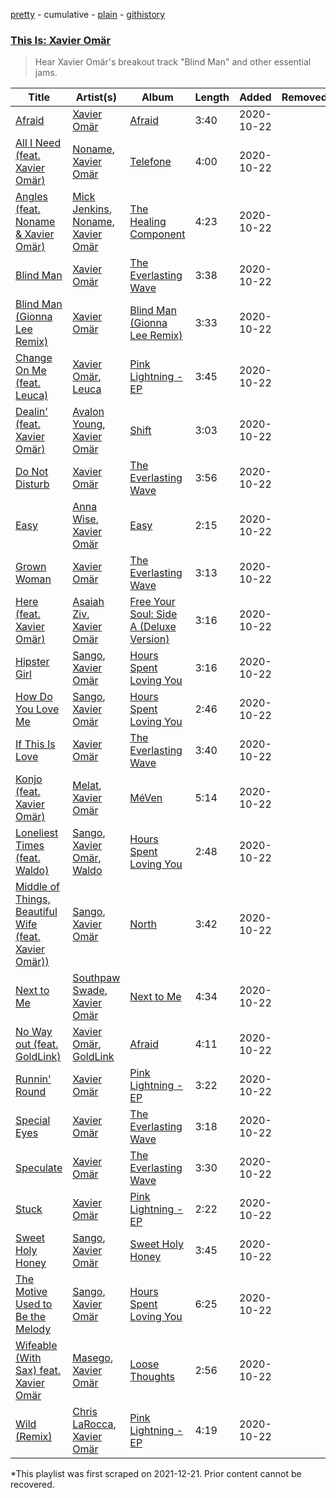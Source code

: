 [pretty](/playlists/pretty/37i9dQZF1DX7W9NinHzoYY.md) - cumulative - [plain](/playlists/plain/37i9dQZF1DX7W9NinHzoYY) - [githistory](https://github.githistory.xyz/mackorone/spotify-playlist-archive/blob/main/playlists/plain/37i9dQZF1DX7W9NinHzoYY)

### [This Is: Xavier Omär](https://open.spotify.com/playlist/37i9dQZF1DX7W9NinHzoYY)

> Hear Xavier Omär's breakout track &quot;Blind Man&quot; and other essential jams.

| Title | Artist(s) | Album | Length | Added | Removed |
|---|---|---|---|---|---|
| [Afraid](https://open.spotify.com/track/2zIkPM6r0yEjWt18qG3jP3) | [Xavier Omär](https://open.spotify.com/artist/3UjPnt2nRmw10N58bBeNOg) | [Afraid](https://open.spotify.com/album/66qApGd5cFvpgW9dw9agO1) | 3:40 | 2020-10-22 |  |
| [All I Need \(feat\. Xavier Omär\)](https://open.spotify.com/track/5SBPdm1dAz7WhgmSQVfOew) | [Noname](https://open.spotify.com/artist/1EpyA68dKpjf7jXmQL88Hy), [Xavier Omär](https://open.spotify.com/artist/3UjPnt2nRmw10N58bBeNOg) | [Telefone](https://open.spotify.com/album/18Scpsg5OV1iYNtSaCsjwz) | 4:00 | 2020-10-22 |  |
| [Angles \(feat\. Noname & Xavier Omär\)](https://open.spotify.com/track/3SEZgDncfa1sqjThdI9JcJ) | [Mick Jenkins](https://open.spotify.com/artist/1FvjvACFvko2Z91IvDljrx), [Noname](https://open.spotify.com/artist/1EpyA68dKpjf7jXmQL88Hy), [Xavier Omär](https://open.spotify.com/artist/3UjPnt2nRmw10N58bBeNOg) | [The Healing Component](https://open.spotify.com/album/1355FmCtrXQa0VeMd3eMzT) | 4:23 | 2020-10-22 |  |
| [Blind Man](https://open.spotify.com/track/1NBOaLRarZeOgIMPEAvMge) | [Xavier Omär](https://open.spotify.com/artist/3UjPnt2nRmw10N58bBeNOg) | [The Everlasting Wave](https://open.spotify.com/album/3VNIJ6bgo7qw5gtcQ8dZyI) | 3:38 | 2020-10-22 |  |
| [Blind Man \(Gionna Lee Remix\)](https://open.spotify.com/track/1dx7c3AyA4F9m82gXMqSQU) | [Xavier Omär](https://open.spotify.com/artist/3UjPnt2nRmw10N58bBeNOg) | [Blind Man \(Gionna Lee Remix\)](https://open.spotify.com/album/6N6i6STxE8KkiZ4oD2v128) | 3:33 | 2020-10-22 |  |
| [Change On Me \(feat\. Leuca\)](https://open.spotify.com/track/2j7qlbFwdLSB1HP3GJNpNi) | [Xavier Omär](https://open.spotify.com/artist/3UjPnt2nRmw10N58bBeNOg), [Leuca](https://open.spotify.com/artist/3wCg2Idgypg6OjA0uDYctR) | [Pink Lightning \- EP](https://open.spotify.com/album/0p53qsCusEQhnGT7YpMf0n) | 3:45 | 2020-10-22 |  |
| [Dealin' \(feat\. Xavier Omär\)](https://open.spotify.com/track/3PQXaG9TyfNmHvKTa79ENm) | [Avalon Young](https://open.spotify.com/artist/0J8scIzEPTBSRTqzL9GnCv), [Xavier Omär](https://open.spotify.com/artist/3UjPnt2nRmw10N58bBeNOg) | [Shift](https://open.spotify.com/album/3ac1K11EuCCbdg2id7Vlgs) | 3:03 | 2020-10-22 |  |
| [Do Not Disturb](https://open.spotify.com/track/0sLRImHBotyhgRBg0bUASC) | [Xavier Omär](https://open.spotify.com/artist/3UjPnt2nRmw10N58bBeNOg) | [The Everlasting Wave](https://open.spotify.com/album/3VNIJ6bgo7qw5gtcQ8dZyI) | 3:56 | 2020-10-22 |  |
| [Easy](https://open.spotify.com/track/33osQqzeC39Nk3jdTBqsa6) | [Anna Wise](https://open.spotify.com/artist/0N41KJ4H6bkPAm2tx7VS8C), [Xavier Omär](https://open.spotify.com/artist/3UjPnt2nRmw10N58bBeNOg) | [Easy](https://open.spotify.com/album/4retgk6zd3wTB3gnLIWPqx) | 2:15 | 2020-10-22 |  |
| [Grown Woman](https://open.spotify.com/track/6Db0eOerK7tHyqCSk5pzgU) | [Xavier Omär](https://open.spotify.com/artist/3UjPnt2nRmw10N58bBeNOg) | [The Everlasting Wave](https://open.spotify.com/album/3VNIJ6bgo7qw5gtcQ8dZyI) | 3:13 | 2020-10-22 |  |
| [Here \(feat\. Xavier Omär\)](https://open.spotify.com/track/5oy4VFaAESEx7z45Oy0eXE) | [Asaiah Ziv](https://open.spotify.com/artist/4djZqw6Kq79JYdJdJwHc23), [Xavier Omär](https://open.spotify.com/artist/3UjPnt2nRmw10N58bBeNOg) | [Free Your Soul: Side A \(Deluxe Version\)](https://open.spotify.com/album/70JhBv3UqxKDQa3G5P5OK0) | 3:16 | 2020-10-22 |  |
| [Hipster Girl](https://open.spotify.com/track/6OBCkVPHqj9IrSUksESzre) | [Sango](https://open.spotify.com/artist/7e3FtKBIPLrIVm8g1FJMVg), [Xavier Omär](https://open.spotify.com/artist/3UjPnt2nRmw10N58bBeNOg) | [Hours Spent Loving You](https://open.spotify.com/album/5gBmvBzVGoP96jbF4OfnKh) | 3:16 | 2020-10-22 |  |
| [How Do You Love Me](https://open.spotify.com/track/1ExAxTVymjFH7nMAFFoGG5) | [Sango](https://open.spotify.com/artist/7e3FtKBIPLrIVm8g1FJMVg), [Xavier Omär](https://open.spotify.com/artist/3UjPnt2nRmw10N58bBeNOg) | [Hours Spent Loving You](https://open.spotify.com/album/5gBmvBzVGoP96jbF4OfnKh) | 2:46 | 2020-10-22 |  |
| [If This Is Love](https://open.spotify.com/track/5nS2tlf35lQRshjTgvEwk7) | [Xavier Omär](https://open.spotify.com/artist/3UjPnt2nRmw10N58bBeNOg) | [The Everlasting Wave](https://open.spotify.com/album/3VNIJ6bgo7qw5gtcQ8dZyI) | 3:40 | 2020-10-22 |  |
| [Konjo \(feat\. Xavier Omär\)](https://open.spotify.com/track/28FSd1P9T2lPiIEqW1VEAX) | [Melat](https://open.spotify.com/artist/0yKi6YfNrd68niGAm7glGK), [Xavier Omär](https://open.spotify.com/artist/3UjPnt2nRmw10N58bBeNOg) | [MéVen](https://open.spotify.com/album/4U0RNyMV2ZMAvGedf9kbBz) | 5:14 | 2020-10-22 |  |
| [Loneliest Times \(feat\. Waldo\)](https://open.spotify.com/track/2iyXGHQIP1BiQl8bkMxF2d) | [Sango](https://open.spotify.com/artist/7e3FtKBIPLrIVm8g1FJMVg), [Xavier Omär](https://open.spotify.com/artist/3UjPnt2nRmw10N58bBeNOg), [Waldo](https://open.spotify.com/artist/6EmzzBgwXnlr3TPWCow37s) | [Hours Spent Loving You](https://open.spotify.com/album/5gBmvBzVGoP96jbF4OfnKh) | 2:48 | 2020-10-22 |  |
| [Middle of Things, Beautiful Wife \(feat\. Xavier Omär\)\)](https://open.spotify.com/track/1OjmLuc3Kf34WcEAasCjsO) | [Sango](https://open.spotify.com/artist/7e3FtKBIPLrIVm8g1FJMVg), [Xavier Omär](https://open.spotify.com/artist/3UjPnt2nRmw10N58bBeNOg) | [North](https://open.spotify.com/album/3j3grBQp6z5bhMaJeHwsvP) | 3:42 | 2020-10-22 |  |
| [Next to Me](https://open.spotify.com/track/0DxOlF5Ga3vPPJI1busD89) | [Southpaw Swade](https://open.spotify.com/artist/6nEfMuiKEjxHK2MAhgOie7), [Xavier Omär](https://open.spotify.com/artist/3UjPnt2nRmw10N58bBeNOg) | [Next to Me](https://open.spotify.com/album/6MzHMmSSMXsNMZSYBwsJe1) | 4:34 | 2020-10-22 |  |
| [No Way out \(feat\. GoldLink\)](https://open.spotify.com/track/6EFAyx72zPx5mnSuyLW1U2) | [Xavier Omär](https://open.spotify.com/artist/3UjPnt2nRmw10N58bBeNOg), [GoldLink](https://open.spotify.com/artist/5XenQ7XfcvQdfIbpLEFaKQ) | [Afraid](https://open.spotify.com/album/04jlp3wzrhsB2zluMJgspx) | 4:11 | 2020-10-22 |  |
| [Runnin' Round](https://open.spotify.com/track/2doivhCDOLjfxnVhobi78j) | [Xavier Omär](https://open.spotify.com/artist/3UjPnt2nRmw10N58bBeNOg) | [Pink Lightning \- EP](https://open.spotify.com/album/0p53qsCusEQhnGT7YpMf0n) | 3:22 | 2020-10-22 |  |
| [Special Eyes](https://open.spotify.com/track/1OklZefA3QDQIocxzTbpRQ) | [Xavier Omär](https://open.spotify.com/artist/3UjPnt2nRmw10N58bBeNOg) | [The Everlasting Wave](https://open.spotify.com/album/3VNIJ6bgo7qw5gtcQ8dZyI) | 3:18 | 2020-10-22 |  |
| [Speculate](https://open.spotify.com/track/1a9GMZk48Pznvyop6ZXfW6) | [Xavier Omär](https://open.spotify.com/artist/3UjPnt2nRmw10N58bBeNOg) | [The Everlasting Wave](https://open.spotify.com/album/3VNIJ6bgo7qw5gtcQ8dZyI) | 3:30 | 2020-10-22 |  |
| [Stuck](https://open.spotify.com/track/1U3CiPP7AdcmGSxBSAVx4r) | [Xavier Omär](https://open.spotify.com/artist/3UjPnt2nRmw10N58bBeNOg) | [Pink Lightning \- EP](https://open.spotify.com/album/0p53qsCusEQhnGT7YpMf0n) | 2:22 | 2020-10-22 |  |
| [Sweet Holy Honey](https://open.spotify.com/track/4YiKrNrLlNQTSRqBEJcv36) | [Sango](https://open.spotify.com/artist/7e3FtKBIPLrIVm8g1FJMVg), [Xavier Omär](https://open.spotify.com/artist/3UjPnt2nRmw10N58bBeNOg) | [Sweet Holy Honey](https://open.spotify.com/album/4QVr3uaJIGPnSAmAVeOfOQ) | 3:45 | 2020-10-22 |  |
| [The Motive Used to Be the Melody](https://open.spotify.com/track/4jRoaAf22vlDYU5Fv3f4ns) | [Sango](https://open.spotify.com/artist/7e3FtKBIPLrIVm8g1FJMVg), [Xavier Omär](https://open.spotify.com/artist/3UjPnt2nRmw10N58bBeNOg) | [Hours Spent Loving You](https://open.spotify.com/album/5gBmvBzVGoP96jbF4OfnKh) | 6:25 | 2020-10-22 |  |
| [Wifeable \(With Sax\) feat\. Xavier Omär](https://open.spotify.com/track/2gp3Wb5SQeEKSchCipNGTm) | [Masego](https://open.spotify.com/artist/3ycxRkcZ67ALN3GQJ57Vig), [Xavier Omär](https://open.spotify.com/artist/3UjPnt2nRmw10N58bBeNOg) | [Loose Thoughts](https://open.spotify.com/album/5U2hIEObpi8FOApxIeaJdD) | 2:56 | 2020-10-22 |  |
| [Wild \(Remix\)](https://open.spotify.com/track/6UZtnbZnmyYnDpfJAf6oqq) | [Chris LaRocca](https://open.spotify.com/artist/5fFB1hBz2L4anAGavq3NxW), [Xavier Omär](https://open.spotify.com/artist/3UjPnt2nRmw10N58bBeNOg) | [Pink Lightning \- EP](https://open.spotify.com/album/0p53qsCusEQhnGT7YpMf0n) | 4:19 | 2020-10-22 |  |

\*This playlist was first scraped on 2021-12-21. Prior content cannot be recovered.